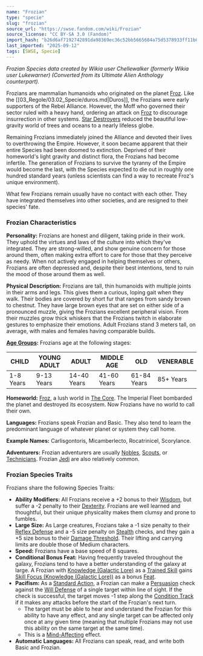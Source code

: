 ```yaml
---
name: "Frozian"
type: "specie"
slug: "frozian"
source_url: "https://swse.fandom.com/wiki/Frozian"
source_license: "CC BY-SA 3.0 (Fandom)"
import_hash: "b26d6af7192742891da98369ec36c52bb5665684a75d5378933ff11b0ea6ebf4"
last_imported: "2025-09-12"
tags: [SWSE, Specie]
---
```

*Frozian Species data created by Wikia user Chellewalker (formerly Wikia user Lukewarner) (Converted from its Ultimate Alien Anthology counterpart).*

Frozians are mammalian humanoids who originated on the planet [Froz](https://swse.fandom.com/wiki/Froz). Like the [[03_Regole/03.02_Specie/duros.md|Duros]], the Frozians were early supporters of the Rebel Alliance. However, the Moff who governed their sector ruled with a heavy hand, ordering an attack on [Froz](https://swse.fandom.com/wiki/Froz) to discourage insurrection in other systems. [Star Destroyers](https://swse.fandom.com/wiki/Star_Destroyers) reduced the beautiful low-gravity world of trees and oceans to a nearly lifeless globe.

Remaining Frozians immediately joined the Alliance and devoted their lives to overthrowing the Empire. However, it soon became apparent that their entire Species had been doomed to extinction. Deprived of their homeworld's light gravity and distinct flora, the Frozians had become infertile. The generation of Frozians to survive the tyranny of the Empire would become the last, with the Species expected to die out in roughly one hundred standard years (unless scientists can find a way to recreate Froz's unique environment).

What few Frozians remain usually have no contact with each other. They have integrated themselves into other societies, and are resigned to their species' fate.

### Frozian Characteristics

**Personality:** Frozians are honest and diligent, taking pride in their work. They uphold the virtues and laws of the culture into which they've integrated. They are strong-willed, and show genuine concern for those around them, often making extra effort to care for those that they perceive as needy. When not actively engaged in helping themselves or others, Frozians are often depressed and, despite their best intentions, tend to ruin the mood of those around them as well.

**Physical Description:** Frozians are tall, thin humanoids with multiple joints in their arms and legs. This gives them a curious, loping gait when they walk. Their bodies are covered by short fur that ranges from sandy brown to chestnut. They have large brown eyes that are set on either side of a pronounced muzzle, giving the Frozians excellent peripheral vision. From their muzzles grow thick whiskers that the Frozians twitch in elaborate gestures to emphasize their emotions. Adult Frozians stand 3 meters tall, on average, with males and females having comparable builds.

**[Age Groups](https://swse.fandom.com/wiki/Age_Groups):** Frozians age at the following stages:

| CHILD | YOUNG ADULT | ADULT | MIDDLE AGE | OLD | VENERABLE |
| --- | --- | --- | --- | --- | --- |
| 1-8 Years | 9-13 Years | 14-40 Years | 41-60 Years | 61-84 Years | 85+ Years |

**Homeworld:** [Froz](https://swse.fandom.com/wiki/Froz), a lush world in [The Core](https://swse.fandom.com/wiki/The_Core). The Imperial Fleet bombarded the planet and destroyed its ecosystem. Now Frozians have no world to call their own.

**Languages:** Frozians speak Frozian and Basic. They also tend to learn the predominant language of whatever planet or system they call home.

**Example Names:** Carlisgontoris, Micamberlecto, Rocatrinicel, Scorylance.

**Adventurers:** Frozian adventurers are usually [Nobles](https://swse.fandom.com/wiki/Nobles), [Scouts](https://swse.fandom.com/wiki/Scouts), or [Technicians](https://swse.fandom.com/wiki/Technicians). Frozian [Jedi](https://swse.fandom.com/wiki/Jedi) are also relatively common.

### Frozian Species Traits
Frozians share the following Species Traits:
- **Ability Modifiers:** All Frozians receive a +2 bonus to their [Wisdom](https://swse.fandom.com/wiki/Wisdom), but suffer a -2 penalty to their [Dexterity](https://swse.fandom.com/wiki/Dexterity). Frozians are well learned and thoughtful, but their unique physicality makes them clumsy and prone to fumbles.
- **Large Size:** As Large creatures, Frozians take a -1 size penalty to their [Reflex Defense](https://swse.fandom.com/wiki/Reflex_Defense) and a -5 size penalty on [Stealth](https://swse.fandom.com/wiki/Stealth) checks, and they gain a +5 size bonus to their [Damage Threshold](https://swse.fandom.com/wiki/Damage_Threshold). Their lifting and carrying limits are double those of Medium characters.
- **Speed:** Frozians have a base speed of 8 squares.
- **Conditional Bonus Feat:** Having frequently traveled throughout the galaxy, Frozians tend to have a better understanding of the galaxy at large. A Frozian with [Knowledge (Galactic Lore)](https://swse.fandom.com/wiki/Knowledge_(Galactic_Lore)) as a [Trained Skill](https://swse.fandom.com/wiki/Trained_Skill) gains [Skill Focus (Knowledge (Galactic Lore))](https://swse.fandom.com/wiki/Skill_Focus_(Knowledge_(Galactic_Lore))) as a bonus [Feat](https://swse.fandom.com/wiki/Feat).
- **Pacifism:** As a [Standard Action](https://swse.fandom.com/wiki/Standard_Action), a Frozian can make a [Persuasion](https://swse.fandom.com/wiki/Persuasion) check against the [Will Defense](https://swse.fandom.com/wiki/Will_Defense) of a single target within line of sight. If the check is successful, the target moves -1 step along the [Condition Track](https://swse.fandom.com/wiki/Condition_Track) if it makes any attacks before the start of the Frozian's next turn.
    - The target must be able to hear and understand the Frozian for this ability to have any effect, and any single target can be affected only once at any given time (meaning that multiple Frozians may not use this ability on the same target at the same time).
    - This is a [Mind-Affecting](https://swse.fandom.com/wiki/Mind-Affecting) effect.
- **Automatic Languages:** All Frozians can speak, read, and write both Basic and Frozian.